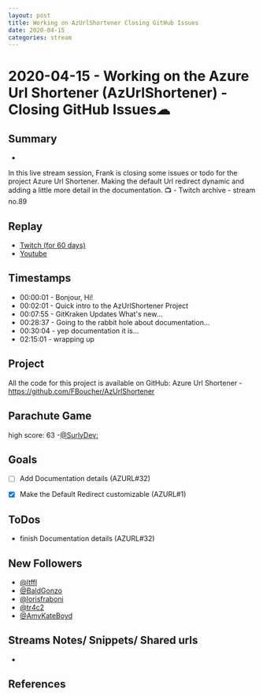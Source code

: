 ```yaml
---
layout: post
title: Working on AzUrlShortener Closing GitHub Issues
date: 2020-04-15
categories: stream
---
```



# 2020-04-15 - Working on the Azure Url Shortener (AzUrlShortener) - Closing GitHub Issues☁ 

## Summary
-

In this live stream session, Frank is closing some issues or todo for the project Azure Url Shortener. Making the default Url redirect dynamic and adding a little more detail in the documentation.
📺 - Twitch archive - stream no.89

## Replay


- [Twitch (for 60 days)](https://www.twitch.tv/videos/592747642)
- [Youtube](https://youtu.be/fcDFtOl_X-c)


## Timestamps


- 00:00:01 - Bonjour, Hi!
- 00:02:01 - Quick intro to the AzUrlShortener Project
- 00:07:55 - GitKraken Updates What's new...
- 00:28:37 - Going to the rabbit hole about documentation...
- 00:30:04 - yep documentation it is...
- 02:15:01 - wrapping up


Project
-------

All the code for this project is available on GitHub: Azure Url Shortener - https://github.com/FBoucher/AzUrlShortener


Parachute Game
--------------

high score: 63 -[@SurlyDev:](https://www.twitch.tv/SurlyDev)

Goals
-----

- [ ] Add Documentation details (AZURL#32)
- [X] Make the Default Redirect customizable (AZURL#1)



ToDos
-----
- finish Documentation details (AZURL#32)


New Followers
-------------

- [@ltffl](https://www.twitch.tv/ltffl)
- [@BaldGonzo](https://www.twitch.tv/BaldGonzo)
- [@lorisfraboni](https://www.twitch.tv/lorisfraboni)
- [@tr4c2](https://www.twitch.tv/tr4c2)
- [@AmyKateBoyd](https://www.twitch.tv/AmyKateBoyd)



Streams Notes/ Snippets/ Shared urls
-----------------------------------

- 


References
----------

